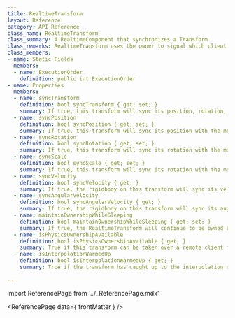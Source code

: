 ```yaml
---
title: RealtimeTransform
layout: Reference
category: API Reference
class_name: RealtimeTransform
class_summary: A RealtimeComponent that synchronizes a Transform
class_remarks: RealtimeTransform uses the owner to signal which client's Transform should be considered the state of truth to write to the datastore. If the local client is not the owner of the RealtimeTransform component, it will treat the datastore as the source of truth.
class_members:
- name: Static Fields
  members:
  - name: ExecutionOrder
    definition: public int ExecutionOrder
- name: Properties
  members:
  - name: syncTransform
    definition: bool syncTransform { get; set; }
    summary: If true, this transform will sync its position, rotation, and scale with the model.
  - name: syncPosition
    definition: bool syncPosition { get; set; }
    summary: If true, this transform will sync its position with the model.
  - name: syncRotation
    definition: bool syncRotation { get; set; }
    summary: If true, this transform will sync its rotation with the model.
  - name: syncScale
    definition: bool syncScale { get; set; }
    summary: If true, this transform will sync its rotation with the model.
  - name: syncVelocity
    definition: bool syncVelocity { get; }
    summary: If true, the rigidbody on this transform will sync its velocity with the model. If false, the velocity will be derived on remote clients from the position updates. Deriving the velocity saves bandwidth but is less accurate.
  - name: syncAngularVelocity
    definition: bool syncAngularVelocity { get; }
    summary: If true, the rigidbody on this transform will sync its angular velocity with the model. If false, the angular velocity will be derived on remote clients from the rotation updates. Deriving the angular velocity saves bandwidth but is less accurate.
  - name: maintainOwnershipWhileSleeping
    definition: bool maintainOwnershipWhileSleeping { get; set; }
    summary: If true, the RealtimeTransform will continue to be owned by the local client when the attached rigidbody it goes to sleep. This will prevent other clients from taking over the simulation for this object; only set it to true for objects that should always be simulated locally, like a player character.
  - name: isPhysicsOwnershipAvailable
    definition: bool isPhysicsOwnershipAvailable { get; }
    summary: True if this transform can be taken over a remote client for physics simulation.
  - name: isInterpolationWarmedUp
    definition: bool isInterpolationWarmedUp { get; }
    summary: True if the transform has caught up to the interpolation delay.

---
```

import ReferencePage from '../_ReferencePage.mdx'

<ReferencePage data={ frontMatter } />
